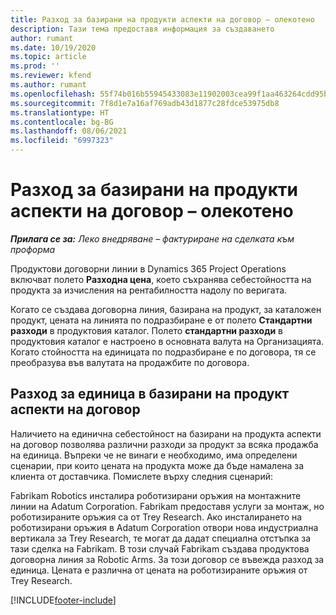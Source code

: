 ```yaml
---
title: Разход за базирани на продукти аспекти на договор – олекотено
description: Тази тема предоставя информация за създаването
author: rumant
ms.date: 10/19/2020
ms.topic: article
ms.prod: ''
ms.reviewer: kfend
ms.author: rumant
ms.openlocfilehash: 55f74b016b55945433083e11902003cea99f1aa463264cdd95b0aad389592e20
ms.sourcegitcommit: 7f8d1e7a16af769adb43d1877c28fdce53975db8
ms.translationtype: HT
ms.contentlocale: bg-BG
ms.lasthandoff: 08/06/2021
ms.locfileid: "6997323"
---
```

# <a name="cost-product-based-contract-lines---lite"></a>Разход за базирани на продукти аспекти на договор – олекотено

_**Прилага се за:** Леко внедряване – фактуриране на сделката към проформа_


Продуктови договорни линии в Dynamics 365 Project Operations включват полето **Разходна цена**, което съхранява себестойността на продукта за изчисления на рентабилността надолу по веригата.

Когато се създава договорна линия, базирана на продукт, за каталожен продукт, цената на линията по подразбиране е от полето **Стандартни разходи** в продуктовия каталог. Полето **стандартни разходи** в продуктовия каталог е настроено в основната валута на Организацията. Когато стойността на единицата по подразбиране е по договора, тя се преобразува във валутата на продажбите по договора.

## <a name="unit-cost-on-a-product-based-contract-line"></a>Разход за единица в базирани на продукт аспекти на договор

Наличието на единична себестойност на базирани на продукта аспекти на договор позволява различни разходи за продукт за всяка продажба на единица. Въпреки че не винаги е необходимо, има определени сценарии, при които цената на продукта може да бъде намалена за клиента от доставчика. Помислете върху следния сценарий:

Fabrikam Robotics инсталира роботизирани оръжия на монтажните линии на Adatum Corporation. Fabrikam предоставя услуги за монтаж, но роботизираните оръжия са от Trey Research. Ако инсталирането на роботизирани оръжия в Adatum Corporation отвори нова индустриална вертикала за Trey Research, те могат да дадат специална отстъпка за тази сделка на Fabrikam. В този случай Fabrikam създава продуктова договорна линия за Robotic Arms. За този договор се въвежда разход за единица. Цената е различна от цената на роботизираните оръжия от Trey Research.


[!INCLUDE[footer-include](../../includes/footer-banner.md)]